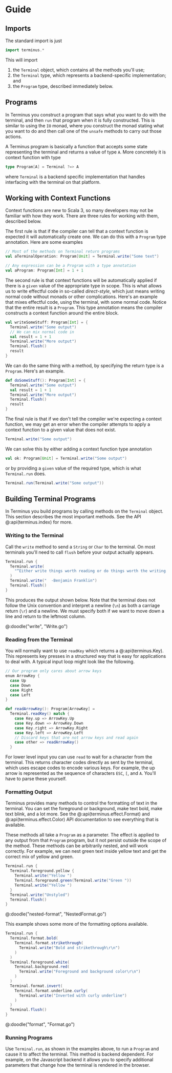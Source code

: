 # Guide

## Imports

The standard import is just

```scala mdoc
import terminus.*
```

This will import

1. the `Terminal` object, which contains all the methods you'll use;
2. the `Terminal` type, which represents a backend-specific implementation; and
3. the `Program` type, described immediately below.


## Programs

In Terminus you construct a program that says what you want to do with the terminal, and then `run` that program when it is fully constructed. This is similar to using the `IO` monad, where you construct the monad stating what you want to do and then call one of the `unsafe` methods to carry out those actions.

A Terminus program is basically a function that accepts some state representing the terminal and returns a value of type `A`. More concretely it is context function with type

```scala
type Program[A] = Terminal ?=> A
```

where `Terminal` is a backend specific implementation that handles interfacing with the terminal on that platform.


## Working with Context Functions

Context functions are new to Scala 3, so many developers may not be familiar with how they work. There are three rules for working with them, described below.

The first rule is that if the compiler can tell that a context function is expected it will automatically create one. We can do this with a `Program` type annotation. Here are some examples

```scala mdoc:compile-only
// Most of the methods on Terminal return programs
val aTerminalOperation: Program[Unit] = Terminal.write("Some text")

// Any expression can be a Program with a type annotation
val aProgram: Program[Int] = 1 + 1
```

The second rule is that context functions will be automatically applied if there is a `given` value of the appropriate type in scope. This is what allows us to write effectful code in so-called *direct-style*, which just means writing normal code without monads or other complications. Here's an example that mixes effectful code, using the terminal, with some normal code. Notice that the entire result is a `Program`. This type annotation means the compiler constructs a context function around the entire block.

```scala mdoc:compile-only
val writeSomeStuff: Program[Int] = {
  Terminal.write("Some output")
  // We can mix normal code in
  val result = 1 + 1
  Terminal.write("More output")
  Terminal.flush()
  result
}
```
  
We can do the same thing with a method, by specifying the return type is a `Program`. Here's an example.
  
```scala mdoc:silent
def doSomeStuff(): Program[Int] = {
  Terminal.write("Some output")
  val result = 1 + 1
  Terminal.write("More output")
  Terminal.flush()
  result
}
```

The final rule is that if we don't tell the compiler we're expecting a context function, we may get an error when the compiler attempts to apply a context function to a given value that does not exist.

```scala mdoc:fail
Terminal.write("Some output")
```

We can solve this by either adding a context function type annotation

```scala mdoc:compile-only
val ok: Program[Unit] = Terminal.write("Some output")
```

or by providing a `given` value of the required type, which is what `Terminal.run` does.

```scala mdoc:compile-only
Terminal.run(Terminal.write("Some output"))
```


## Building Terminal Programs

In Terminus you build programs by calling methods on the `Terminal` object. This section describes the most important methods. See the API @:api(terminus.index) for more.


### Writing to the Terminal

Call the `write` method to send a `String` or `Char` to the terminal. On most terminals you'll need to call `flush` before your output actually appears.

```scala mdoc:compile-only
Terminal.run {
  Terminal.write(
    "“Either write things worth reading or do things worth the writing.”\r\n"
  )
  Terminal.write("  -Benjamin Franklin")
  Terminal.flush()
}
```

This produces the output shown below. Note that the terminal does not follow the Unix convention and interpret a newline (`\n`) as both a carriage return (`\r`) and a newline. We must specify both if we want to move down a line and return to the leftmost column.

@:doodle("write", "Write.go")

### Reading from the Terminal

You will normally want to use `readKey` which returns a @:api(terminus.Key). This represents key presses in a structured way that is easy for applications to deal with. A typical input loop might look like the following.

```scala mdoc:compile-only
// Our program only cares about arrow keys
enum ArrowKey {
  case Up
  case Down
  case Right
  case Left
}

def readArrowKey(): Program[ArrowKey] =
  Terminal.readKey() match {
    case Key.up => ArrowKey.Up
    case Key.down => ArrowKey.Down
    case Key.right => ArrowKey.Right
    case Key.left => ArrowKey.Left
    // Discard keys that are not arrow keys and read again
    case other => readArrowKey()
  }
```

For lower level input you can use `read` to wait for a character from the terminal. This returns character codes directly as sent by the terminal, which uses escape codes to encode various keys. For example, the up arrow is represented as the sequence of characters `ESC`, `[`, and `A`. You'll have to parse these yourself.


### Formatting Output

Terminus provides many methods to control the formatting of text in the terminal. You can set the foreground or background, make text bold, make text blink, and a lot more. See the @:api(terminus.effect.Format) and @:api(terminus.effect.Color) API documentation to see everything that is available.

These methods all take a `Program` as a parameter. The effect is applied to any output from that `Program` program, but it not persist outside the scope of the method. These methods can be arbitrarily nested, and will work correctly. For example, we can nest green text inside yellow text and get the correct mix of yellow and green.

```scala mdoc:compile-only
Terminal.run {
  Terminal.foreground.yellow {
    Terminal.write("Yellow ")
    Terminal.foreground.green(Terminal.write("Green "))
    Terminal.write("Yellow ")
  }
  Terminal.write("Unstyled")
  Terminal.flush()
}
```

@:doodle("nested-format", "NestedFormat.go")

This example shows some more of the formatting options available.

```scala mdoc:compile-only
Terminal.run {
  Terminal.format.bold(
    Terminal.format.strikethrough(
      Terminal.write("Bold and strikethrough\r\n")
    )
  )
  Terminal.foreground.white(
    Terminal.background.red(
      Terminal.write("Foreground and background color\r\n")
    )
  )
  Terminal.format.invert(
    Terminal.format.underline.curly(
      Terminal.write("Inverted with curly underline")
    )
  )
  Terminal.flush()
}
```

@:doodle("format", "Format.go")


### Running Programs

Use `Terminal.run`, as shown in the examples above, to run a `Program` and cause it to affect the terminal. This method is backend dependent. For example, on the Javascript backend it allows you to specify additional parameters that change how the terminal is rendered in the browser.
